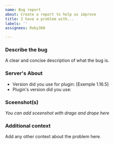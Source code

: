 ```yaml
---
name: Bug report
about: Create a report to help us improve
title: I have a problem with...
labels: ''
assignees: Roby360

---
```


### **Describe the bug**
A clear and concise description of what the bug is.

### **Server's About**
 * Version did you use for plugin: [Exemple 1.16.5]
 * Plugin's version did you use:

### **Sceenshot(s)**
_You can add sceenshot with drage and drope here_

### **Additional context**
Add any other context about the problem here.
